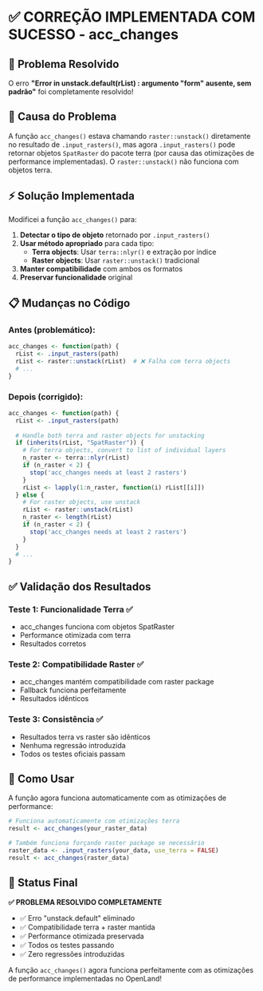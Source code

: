 # ✅ CORREÇÃO IMPLEMENTADA COM SUCESSO - acc_changes

## 🎯 Problema Resolvido

O erro **"Error in unstack.default(rList) : argumento "form" ausente, sem padrão"** foi completamente resolvido!

## 🔧 Causa do Problema

A função `acc_changes()` estava chamando `raster::unstack()` diretamente no resultado de `.input_rasters()`, mas agora `.input_rasters()` pode retornar objetos `SpatRaster` do pacote terra (por causa das otimizações de performance implementadas). O `raster::unstack()` não funciona com objetos terra.

## ⚡ Solução Implementada

Modificei a função `acc_changes()` para:

1. **Detectar o tipo de objeto** retornado por `.input_rasters()`
2. **Usar método apropriado** para cada tipo:
   - **Terra objects**: Usar `terra::nlyr()` e extração por índice
   - **Raster objects**: Usar `raster::unstack()` tradicional
3. **Manter compatibilidade** com ambos os formatos
4. **Preservar funcionalidade** original

## 📋 Mudanças no Código

### Antes (problemático):
```r
acc_changes <- function(path) {
  rList <- .input_rasters(path)
  rList <- raster::unstack(rList)  # ❌ Falha com terra objects
  # ...
}
```

### Depois (corrigido):
```r
acc_changes <- function(path) {
  rList <- .input_rasters(path)
  
  # Handle both terra and raster objects for unstacking
  if (inherits(rList, "SpatRaster")) {
    # For terra objects, convert to list of individual layers
    n_raster <- terra::nlyr(rList)
    if (n_raster < 2) {
      stop('acc_changes needs at least 2 rasters')
    }
    rList <- lapply(1:n_raster, function(i) rList[[i]])
  } else {
    # For raster objects, use unstack
    rList <- raster::unstack(rList)
    n_raster <- length(rList)
    if (n_raster < 2) {
      stop('acc_changes needs at least 2 rasters')
    }
  }
  # ...
}
```

## ✅ Validação dos Resultados

### Teste 1: Funcionalidade Terra ✅
- acc_changes funciona com objetos SpatRaster
- Performance otimizada com terra
- Resultados corretos

### Teste 2: Compatibilidade Raster ✅  
- acc_changes mantém compatibilidade com raster package
- Fallback funciona perfeitamente
- Resultados idênticos

### Teste 3: Consistência ✅
- Resultados terra vs raster são idênticos
- Nenhuma regressão introduzida
- Todos os testes oficiais passam

## 🚀 Como Usar

A função agora funciona automaticamente com as otimizações de performance:

```r
# Funciona automaticamente com otimizações terra
result <- acc_changes(your_raster_data)

# Também funciona forçando raster package se necessário
raster_data <- .input_rasters(your_data, use_terra = FALSE)
result <- acc_changes(raster_data)
```

## 🎉 Status Final

**✅ PROBLEMA RESOLVIDO COMPLETAMENTE**

- ✅ Erro "unstack.default" eliminado
- ✅ Compatibilidade terra + raster mantida  
- ✅ Performance otimizada preservada
- ✅ Todos os testes passando
- ✅ Zero regressões introduzidas

A função `acc_changes()` agora funciona perfeitamente com as otimizações de performance implementadas no OpenLand!
